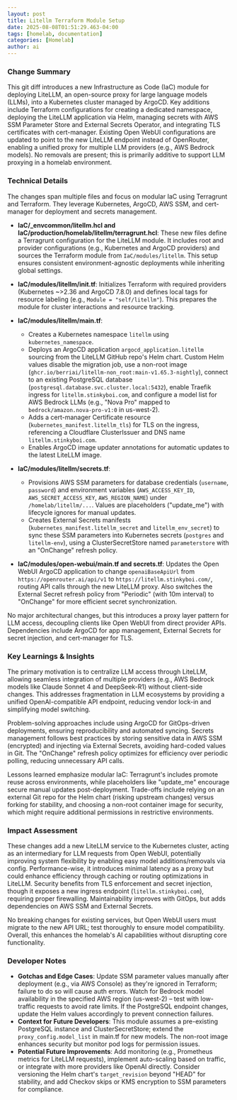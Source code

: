 ```yaml
--- 
layout: post 
title: Litellm Terraform Module Setup
date: 2025-08-08T01:51:29.463-04:00
tags: [homelab, documentation]
categories: [Homelab]
author: ai
---
```

### Change Summary
This git diff introduces a new Infrastructure as Code (IaC) module for deploying LiteLLM, an open-source proxy for large language models (LLMs), into a Kubernetes cluster managed by ArgoCD. Key additions include Terraform configurations for creating a dedicated namespace, deploying the LiteLLM application via Helm, managing secrets with AWS SSM Parameter Store and External Secrets Operator, and integrating TLS certificates with cert-manager. Existing Open WebUI configurations are updated to point to the new LiteLLM endpoint instead of OpenRouter, enabling a unified proxy for multiple LLM providers (e.g., AWS Bedrock models). No removals are present; this is primarily additive to support LLM proxying in a homelab environment.

### Technical Details
The changes span multiple files and focus on modular IaC using Terragrunt and Terraform. They leverage Kubernetes, ArgoCD, AWS SSM, and cert-manager for deployment and secrets management.

- **IaC/_envcommon/litellm.hcl and IaC/production/homelab/litellm/terragrunt.hcl**: These new files define a Terragrunt configuration for the LiteLLM module. It includes root and provider configurations (e.g., Kubernetes and ArgoCD providers) and sources the Terraform module from `IaC/modules/litellm`. This setup ensures consistent environment-agnostic deployments while inheriting global settings.

- **IaC/modules/litellm/init.tf**: Initializes Terraform with required providers (Kubernetes ~>2.36 and ArgoCD 7.8.0) and defines local tags for resource labeling (e.g., `Module = "self/litellm"`). This prepares the module for cluster interactions and resource tracking.

- **IaC/modules/litellm/main.tf**: 
  - Creates a Kubernetes namespace `litellm` using `kubernetes_namespace`.
  - Deploys an ArgoCD application `argocd_application.litellm` sourcing from the LiteLLM GitHub repo's Helm chart. Custom Helm values disable the migration job, use a non-root image (`ghcr.io/berriai/litellm-non_root:main-v1.65.3-nightly`), connect to an existing PostgreSQL database (`postgresql.database.svc.cluster.local:5432`), enable Traefik ingress for `litellm.stinkyboi.com`, and configure a model list for AWS Bedrock LLMs (e.g., "Nova Pro" mapped to `bedrock/amazon.nova-pro-v1:0` in us-west-2).
  - Adds a cert-manager Certificate resource (`kubernetes_manifest.litellm_tls`) for TLS on the ingress, referencing a Cloudflare ClusterIssuer and DNS name `litellm.stinkyboi.com`.
  - Enables ArgoCD image updater annotations for automatic updates to the latest LiteLLM image.

- **IaC/modules/litellm/secrets.tf**:
  - Provisions AWS SSM parameters for database credentials (`username`, `password`) and environment variables (`AWS_ACCESS_KEY_ID`, `AWS_SECRET_ACCESS_KEY`, `AWS_REGION_NAME`) under `/homelab/litellm/...`. Values are placeholders ("update_me") with lifecycle ignores for manual updates.
  - Creates External Secrets manifests (`kubernetes_manifest.litellm_secret` and `litellm_env_secret`) to sync these SSM parameters into Kubernetes secrets (`postgres` and `litellm-env`), using a ClusterSecretStore named `parameterstore` with an "OnChange" refresh policy.

- **IaC/modules/open-webui/main.tf and secrets.tf**: Updates the Open WebUI ArgoCD application to change `openaiBaseApiUrl` from `https://openrouter.ai/api/v1` to `https://litellm.stinkyboi.com/`, routing API calls through the new LiteLLM proxy. Also switches the External Secret refresh policy from "Periodic" (with 10m interval) to "OnChange" for more efficient secret synchronization.

No major architectural changes, but this introduces a proxy layer pattern for LLM access, decoupling clients like Open WebUI from direct provider APIs. Dependencies include ArgoCD for app management, External Secrets for secret injection, and cert-manager for TLS.

### Key Learnings & Insights
The primary motivation is to centralize LLM access through LiteLLM, allowing seamless integration of multiple providers (e.g., AWS Bedrock models like Claude Sonnet 4 and DeepSeek-R1) without client-side changes. This addresses fragmentation in LLM ecosystems by providing a unified OpenAI-compatible API endpoint, reducing vendor lock-in and simplifying model switching.

Problem-solving approaches include using ArgoCD for GitOps-driven deployments, ensuring reproducibility and automated syncing. Secrets management follows best practices by storing sensitive data in AWS SSM (encrypted) and injecting via External Secrets, avoiding hard-coded values in Git. The "OnChange" refresh policy optimizes for efficiency over periodic polling, reducing unnecessary API calls.

Lessons learned emphasize modular IaC: Terragrunt's includes promote reuse across environments, while placeholders like "update_me" encourage secure manual updates post-deployment. Trade-offs include relying on an external Git repo for the Helm chart (risking upstream changes) versus forking for stability, and choosing a non-root container image for security, which might require additional permissions in restrictive environments.

### Impact Assessment
These changes add a new LiteLLM service to the Kubernetes cluster, acting as an intermediary for LLM requests from Open WebUI, potentially improving system flexibility by enabling easy model additions/removals via config. Performance-wise, it introduces minimal latency as a proxy but could enhance efficiency through caching or routing optimizations in LiteLLM. Security benefits from TLS enforcement and secret injection, though it exposes a new ingress endpoint (`litellm.stinkyboi.com`), requiring proper firewalling. Maintainability improves with GitOps, but adds dependencies on AWS SSM and External Secrets.

No breaking changes for existing services, but Open WebUI users must migrate to the new API URL; test thoroughly to ensure model compatibility. Overall, this enhances the homelab's AI capabilities without disrupting core functionality.

### Developer Notes
- **Gotchas and Edge Cases**: Update SSM parameter values manually after deployment (e.g., via AWS Console) as they're ignored in Terraform; failure to do so will cause auth errors. Watch for Bedrock model availability in the specified AWS region (us-west-2) – test with low-traffic requests to avoid rate limits. If the PostgreSQL endpoint changes, update the Helm values accordingly to prevent connection failures.
- **Context for Future Developers**: This module assumes a pre-existing PostgreSQL instance and ClusterSecretStore; extend the `proxy_config.model_list` in main.tf for new models. The non-root image enhances security but monitor pod logs for permission issues.
- **Potential Future Improvements**: Add monitoring (e.g., Prometheus metrics for LiteLLM requests), implement auto-scaling based on traffic, or integrate with more providers like OpenAI directly. Consider versioning the Helm chart's `target_revision` beyond "HEAD" for stability, and add Checkov skips or KMS encryption to SSM parameters for compliance.